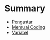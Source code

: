 # Summary

* [Pengantar](README.md)
* [Memulai Coding](memulai-coding.md)
* [Variabel](variabel.md)

